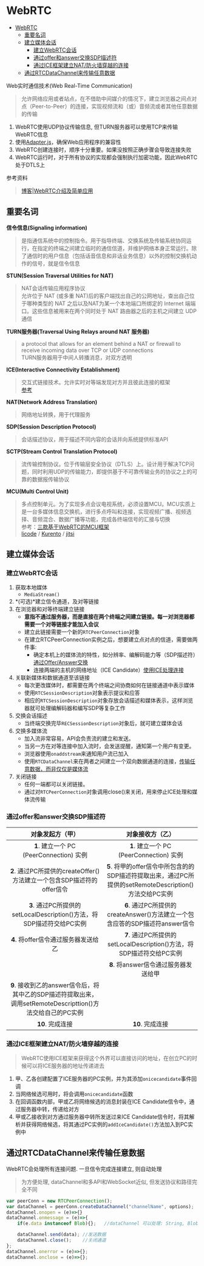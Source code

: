 # WebRTC
<!-- TOC -->

- [WebRTC](#webrtc)
  - [重要名词](#重要名词)
  - [建立媒体会话](#建立媒体会话)
    - [建立WebRTC会话](#建立webrtc会话)
    - [<span id="changeSDP">通过offer和answer交换SDP描述符</span>](#span-idchangesdp通过offer和answer交换sdp描述符span)
    - [<span id="iceHandle">通过ICE框架建立NAT/防火墙穿越的连接</span>](#span-idicehandle通过ice框架建立nat防火墙穿越的连接span)
  - [<span id="dataChannel">通过RTCDataChannel来传输任意数据</span>](#span-iddatachannel通过rtcdatachannel来传输任意数据span)

<!-- /TOC -->

Web实时通信技术(Web Real-Time Communication)<br>
> 允许网络应用或者站点，在不借助中间媒介的情况下，建立浏览器之间点对点（Peer-to-Peer）的连接，实现视频流和（或）音频流或者其他任意数据的传输

1. WebRTC使用UDP协议传输信息, 但TURN服务器可以使用TCP来传输WebRTC信息
2. 使用[Adapter.js](https://github.com/webrtcHacks/adapter)，确保Web应用程序的兼容性
3. WebRTC创建连接时，顺序十分重要。如果没按照正确步骤会导致连接失败
4. WebRTC运行时，对于所有协议的实现都会强制执行加密功能，因此WebRTC处于DTLS上

参考资料<br>
> [博客|WebRTC介绍及简单应用](https://www.cnblogs.com/vipzhou/p/7994927.html)

## 重要名词
**信令信息(Signaling information)**
> 是指通信系统中的控制指令。用于指导终端、交换系统及传输系统协同运行，在指定的终端之间建立临时的通信信道，并维护网络本身正常运行。除了通信时的用户信息（包括话音信息和非话业务信息）以外的控制交换机动作的信号，就是信令信息

**STUN(Session Traversal Utilities for NAT)**
> NAT会话传输应用程序协议<br>
> 允许位于 NAT (或多重 NAT)后的客户端找出自己的公网地址，查出自己位于哪种类型的 NAT 之后以及NAT为某一个本地端口所绑定的 Internet 端端口。这些信息被用来在两个同时处于 NAT 路由器之后的主机之间建立 UDP 通信

**TURN服务器(Traversal Using Relays around NAT 服务器)**
> a protocol that allows for an element behind a NAT or firewall to receive incoming data over TCP or UDP connections<br>
> TURN服务器用于中间人转播消息，对双方透明

**ICE(Interactive Connectivity Establishment)**
> 交互式链接技术。允许实时对等端发现对方并且彼此连接的框架<br>
> [参考](https://webrtc.org.cn/three-things-about-ice/)

**NAT(Network Address Translation)**
> 网络地址转换，用于代理服务

**SDP(Session Description Protocol)**
> 会话描述协议，用于描述不同内容的会话并向系统提供标准API

**SCTP(Stream Control Translation Protocol)**
> 流传输控制协议。位于传输层安全协议（DTLS）上。设计用于解决TCP问题，同时利用UDP的传输能力，即提供基于不可靠传输业务的协议之上的可靠的数据报传输协议

**MCU(Multi Control Unit)**
> 多点控制单元。为了实现多点会议电视系统，必须设置MCU。MCU实质上是一台多媒体信息交换机，进行多点呼叫和连接，实现视频广播、视频选择、音频混合、数据广播等功能，完成各终端信号的汇接与切换<br>
> 参考：[三款基于WebRTC的MCU框架](#https://blog.csdn.net/xiaoluer/article/details/79088416)<br>
> [licode](#https://github.com/lynckia/licode) / [Kurento](#https://github.com/Kurento) / [jitsi](#https://github.com/jitsi)

## 建立媒体会话
### 建立WebRTC会话
1. 获取本地媒体
    + `MediaStream()`
2. *(可选)*建立信令通道，及对等链接
2. 在浏览器和对等终端建立链接
    + **意指不通过服务器，而是直接在两个终端之间建立链接。每一对浏览器都需要一个对等链接才能加入会议**
    + 建立此链接需要一个新的`RTCPeerConnection`对象
    + 在建立RTCPeerConnection实例之后，想要建立点对点的信道，需要做两件事: 
        * 确定本机上的媒体流的特性，如分辨率、编解码能力等（SDP描述符）[通过Offer/Answer交换](#changeSDP)
        * 连接两端的主机的网络地址（ICE Candidate）[使用ICE处理连接](#iceHandle)
3. 关联新媒体和数据通道至该链接
    + 每次更改媒体时，都需要在两个终端之间协商如何在链接通道中表示媒体
    + 使用`RTCSessionDescription`对象表示提议和应答
    + 相应的`RTCSessionDescription`对象存放会话描述和媒体表示，这样浏览器就可处理编解码器和编写SDP等复杂工作
4. 交换会话描述
    + 当终端交换完毕`RECSessionDescription`对象后，就可建立媒体会话
5. 交换多媒体流
    + 加入流非常容易，API会负责流的建立和发送。
    + 当另一方在对等连接中加入流时，会发送提醒，通知第一个用户有变更。
    + 浏览器使用`onaddstream`来通知用户流已加入
    + 使用`RTCDataChannel`来在两者之间建立一个双向数据通道的连接，[传输任意数据，而非仅仅是媒体流](#dataChannel)
6. 关闭链接
    + 任何一端都可以关闭链接。
    + 通过对`RTCPeerConnection`对象调用close()来关闭，用来停止ICE处理和媒体流传输

### <span id="changeSDP">通过offer和answer交换SDP描述符</span>
| 对象发起方（甲） | 对象接收方（乙）|
|:-:|:-:|
| **1**. 建立一个 PC (PeerConnection) 实例 | **1**. 建立一个 PC (PeerConnection) 实例 |
| **2**. 通过PC所提供的createOffer()方法建立一个包含SDP描述符的offer信令| **5**. 将甲的offer信令中所包含的的SDP描述符提取出来，通过PC所提供的setRemoteDescription()方法交给PC实例|
| **3**. 通过PC所提供的setLocalDescription()方法，将SDP描述符交给PC实例| **6**. 通过PC所提供的createAnswer()方法建立一个包含应答的SDP描述符answer信令|
| **4**. 将offer信令通过服务器发送给乙| **7**. 通过PC所提供的setLocalDescription()方法，将SDP描述符交给PC实例|
| | **8**. 将answer信令通过服务器发送给甲|
| **9**. 接收到乙的answer信令后，将其中乙的SDP描述符提取出来，调用setRemoteDescripttion()方法交给自己的PC实例| |
| **10**. 完成连接 | **10**. 完成连接 |

### <span id="iceHandle">通过ICE框架建立NAT/防火墙穿越的连接</span>
> WebRTC使用ICE框架来获得这个外界可以直接访问的地址，在创立PC的时候可以将ICE服务器的地址传递进去

1. 甲、乙各创建配置了ICE服务器的PC实例，并为其添加`onicecandidate`事件回调
2. 当网络候选可用时，将会调用`onicecandidate`函数
3. 在回调函数内部，甲或乙将网络候选的消息封装在ICE Candidate信令中，通过服务器中转，传递给对方
4. 甲或乙接收到对方通过服务器中转所发送过来ICE Candidate信令时，将其解析并获得网络候选，将其通过PC实例的`addIceCandidate()`方法加入到PC实例中

## <span id="dataChannel">通过RTCDataChannel来传输任意数据</span>
WebRTC会处理所有连接问题. 一旦信令完成连接建立, 则自动处理

> 为方便处理, dataChannel和多API和WebSocket近似, 但发送协议和路径完全不同

```js
var peerConn = new RTCPeerConnection();
var dataChannel = peerConn.createDataChannel("channelName", options);
dataChannel.onopen = (e)=>{}
dataChannel.onmessage = (e)=>{
    if(e.data instanceof Blob){};   //dataChannel 可以处理: String, Blob, ArrayBuffer, ArrayBufferView

    dataChannel.send(data); //发送数据
    dataChannel.close();    //关闭通道
};
dataChannel.onerror = (e)=>{};
dataChannel.onclose = (e)=>{};
```
